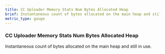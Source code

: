 ```yaml
---
title: CC Uploader Memory Stats Num Bytes Allocated Heap
brief: Instantaneous count of bytes allocated on the main heap and still in use.
metric_type: gauge
---
```


### CC Uploader Memory Stats Num Bytes Allocated Heap

Instantaneous count of bytes allocated on the main heap and still in use.